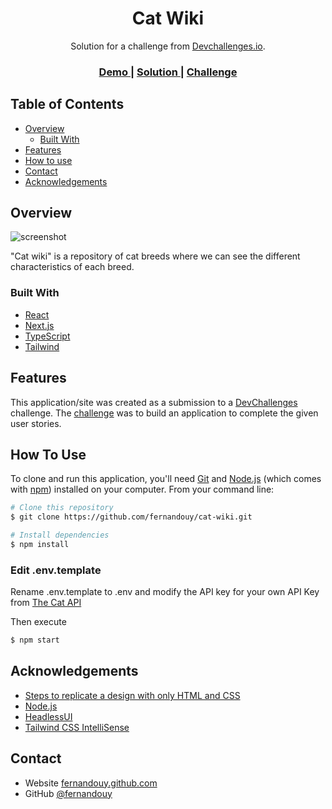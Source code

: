 <h1 align="center">Cat Wiki</h1>

<div align="center">
   Solution for a challenge from  <a href="http://devchallenges.io" target="_blank">Devchallenges.io</a>.
</div>

<div align="center">
  <h3>
    <a href="https://cat-wiki-inky-ten.vercel.app">
      Demo
    </a>
    <span> | </span>
    <a href="https://github.com/fernandouy/cat-wiki">
      Solution
    </a>
    <span> | </span>
    <a href="https://devchallenges.io/challenges/f4NJ53rcfgrP6sBMD2jt">
      Challenge
    </a>
  </h3>
</div>

<!-- TABLE OF CONTENTS -->

## Table of Contents

- [Overview](#overview)
  - [Built With](#built-with)
- [Features](#features)
- [How to use](#how-to-use)
- [Contact](#contact)
- [Acknowledgements](#acknowledgements)

<!-- OVERVIEW -->

## Overview

![screenshot](https://i.imgur.com/m8CSv6G.png)

"Cat wiki" is a repository of cat breeds where we can see the different characteristics of each breed.

### Built With

- [React](https://react.dev/)
- [Next.js](https://nextjs.org/)
- [TypeScript](https://typescriptlang.org/)
- [Tailwind](https://tailwindcss.com/)

## Features

This application/site was created as a submission to a [DevChallenges](https://devchallenges.io/challenges) challenge. The [challenge](https://devchallenges.io/challenges/f4NJ53rcfgrP6sBMD2jt) was to build an application to complete the given user stories.

## How To Use

To clone and run this application, you'll need [Git](https://git-scm.com) and [Node.js](https://nodejs.org/en/download/) (which comes with [npm](http://npmjs.com)) installed on your computer. From your command line:

```bash
# Clone this repository
$ git clone https://github.com/fernandouy/cat-wiki.git

# Install dependencies
$ npm install
```

### Edit .env.template

Rename .env.template to .env and modify the API key for your own API Key from [The Cat API](https://thecatapi.com)

Then execute

```bash
$ npm start
```

## Acknowledgements

- [Steps to replicate a design with only HTML and CSS](https://devchallenges-blogs.web.app/how-to-replicate-design/)
- [Node.js](https://nodejs.org/)
- [HeadlessUI](https://headlessui.com/)
- [Tailwind CSS IntelliSense](https://marketplace.visualstudio.com/items?itemName=bradlc.vscode-tailwindcss)

## Contact

- Website [fernandouy.github.com](https://fernandouy.github.io/)
- GitHub [@fernandouy](https://github.com/fernandouy/)

